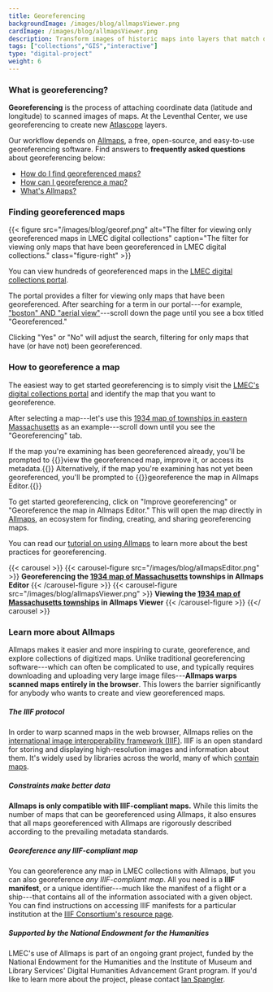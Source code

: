 ```yaml
---
title: Georeferencing
backgroundImage: /images/blog/allmapsViewer.png
cardImage: /images/blog/allmapsViewer.png
description: Transform images of historic maps into layers that match onto modern web maps
tags: ["collections","GIS","interactive"]
type: "digital-project"
weight: 6
---
```

### What is georeferencing? 
**Georeferencing** is the process of attaching coordinate data (latitude and longitude) to scanned images of maps. At the Leventhal Center, we use georeferencing to create new [Atlascope](https://atlascope.org) layers.

Our workflow depends on [Allmaps](#learn-more-about-allmaps), a free, open-source, and easy-to-use georeferencing software. Find answers to **frequently asked questions** about georeferencing below:

- [How do I find georeferenced maps?](#finding-georeferenced-maps)
- [How can I georeference a map?](#how-to-georeference-a-map)
- [What's Allmaps?](#learn-more-about-allmaps)

### Finding georeferenced maps

<!-- ##### In LMEC collections -->

{{< figure src="/images/blog/georef.png" alt="The filter for viewing only georeferenced maps in LMEC digital collections" caption="The filter for viewing only maps that have been georeferenced in LMEC digital collections." class="figure-right" >}}

You can view hundreds of georeferenced maps in the [LMEC digital collections portal](https://collections.leventhalmap.org).

The portal provides a filter for viewing only maps that have been georeferenced. After searching for a term in our portal---for example, ["boston" AND "aerial view"](https://collections.leventhalmap.org/search?utf8=%E2%9C%93&q=%22boston%22+AND+%22aerial+view%22)---scroll down the page until you see a box titled "Georeferenced." 

Clicking "Yes" or "No" will adjust the search, filtering for only maps that have (or have not) been georeferenced.

<!-- ##### In other collections

Many libraries, museums, and digital map collections offer services for viewing georeferenced maps. Here are just a few:
* [David Rumsey Map Collection](https://www.davidrumsey.com/view/georeferenced-maps)---the DRMC hosts tens of thousands of georeferenced maps as part of their collection.
* [OldInsuranceMaps](https://oldinsurancemaps.net/)---a platform for georeferencing and viewing Sanborn maps from the Library of Congress
* [Mapping Inequality](https://dsl.richmond.edu/panorama/redlining/#loc=5/39.113/-94.57)---this project from the University of Richmond's Digital Scholarship Lab provides access to georeferenced HOLC maps that show  -->


### How to georeference a map

The easiest way to get started georeferencing is to simply visit the [LMEC's digital collections portal](https://collections.leventhalmap.org/) and identify the map that you want to georeference.

After selecting a map---let's use this [1934 map of townships in eastern Massachusetts](https://collections.leventhalmap.org/search/commonwealth:q524n357v) as an example---scroll down until you see the "Georeferencing" tab.

If the map you're examining has been georeferenced already, you'll be prompted to {{<popup img-src="/images/blog/georef-existing-map.png" img-bib="/images/blog/georef-existing-map.png" class=popupTooltip target="blank">}}view the georeferenced map, improve it, or access its metadata.{{</popup>}} Alternatively, if the map you're examining has not yet been georeferenced, you'll be prompted to {{<popup img-src="/images/blog/georef-new-map.png" bib-src="/images/blog/georef-new-map.png" class=popupTooltip target="blank">}}georeference the map in Allmaps Editor.{{</popup>}}

To get started georeferencing, click on "Improve georeferencing" or "Georeference the map in Allmaps Editor." This will open the map directly in [Allmaps](https://editor.allmaps.org), an ecosystem for finding, creating, and sharing georeferencing maps.

You can read our [tutorial on using Allmaps](https://cartinal.leventhalmap.org/guides/georeference.html) to learn more about the best practices for georeferencing.

{{< carousel >}}
    {{< carousel-figure src="/images/blog/allmapsEditor.png" >}} **Georeferencing the [1934 map of Massachusetts](https://collections.leventhalmap.org/search/commonwealth:q524n357v) townships in Allmaps Editor** {{< /carousel-figure >}}
    {{< carousel-figure src="/images/blog/allmapsViewer.png" >}} **Viewing the [1934 map of Massachusetts townships](https://collections.leventhalmap.org/search/commonwealth:q524n357v) in Allmaps Viewer** {{< /carousel-figure >}}
{{</ carousel >}}

### Learn more about Allmaps

Allmaps makes it easier and more inspiring to curate, georeference, and explore collections of digitized maps. Unlike traditional georeferencing software---which can often be complicated to use, and typically requires downloading and uploading very large image files---**Allmaps warps scanned maps entirely in the browser**. This lowers the barrier significantly for anybody who wants to create and view georeferenced maps.

##### The IIIF protocol

In order to warp scanned maps in the web browser, Allmaps relies on the [international image interoperability framework (IIIF)](https://iiif.io/get-started/how-iiif-works/). IIIF is an open standard for storing and displaying high-resolution images and information about them. It's widely used by libraries across the world, many of which [contain maps](https://github.com/allmaps/iiif-map-collections/tree/main).

##### Constraints make better data

**Allmaps is only compatible with IIIF-compliant maps.** While this limits the number of maps that can be georeferenced using Allmaps, it also ensures that all maps georeferenced with Allmaps are rigorously described according to the prevailing metadata standards.

##### Georeference any IIIF-compliant map

You can georeference any map in LMEC collections with Allmaps, but you can also georeference *any IIIF-compliant map*. All you need is a **IIIF manifest**, or a unique identifier---much like the manifest of a flight or a ship---that contains all of the information associated with a given object. You can find instructions on accessing IIIF manifests for a particular institution at the [IIIF Consortium's resource page](https://iiif.io/guides/finding_resources/).

##### Supported by the National Endowment for the Humanities

LMEC's use of Allmaps is part of an ongoing grant project, funded by the National Endowment for the Humanities and the Institute of Museum and Library Services' Digital Humanities Advancement Grant program. If you'd like to learn more about the project, please contact [Ian Spangler](https://www.leventhalmap.org/about/people/ian-spangler/).